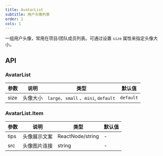 ```yaml
---
title: AvatarList
subtitle: 用户头像列表
order: 1
cols: 1
---
```


一组用户头像，常用在项目/团队成员列表。可通过设置 `size` 属性来指定头像大小。

## API

### AvatarList

| 参数 | 说明     | 类型                                 | 默认值    |
| ---- | -------- | ------------------------------------ | --------- |
| size | 头像大小 | `large`、`small` 、`mini`, `default` | `default` |

### AvatarList.Item

| 参数 | 说明         | 类型              | 默认值 |
| ---- | ------------ | ----------------- | ------ |
| tips | 头像展示文案 | ReactNode\/string | -      |
| src  | 头像图片连接 | string            | -      |
